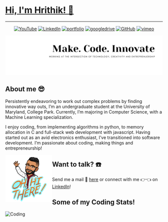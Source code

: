 # [Hi, I'm Hrithik! 👋 ](https://www.hrithikbansal.com)
---
<p align="center">
	<a href="https://www.youtube.com/user/MrHrithik7"><img src="https://img.shields.io/badge/YouTube--_.svg?color=515151&style=flat&logo=youtube" alt="YouTube"></a>
	<a href="https://www.linkedin.com/in/bansalhrithik07/"><img src="https://img.shields.io/badge/LinkedIn--_.svg?color=515151&style=flat&logo=linkedin" alt="LinkedIn"></a>
	<a href="https://hrithikbansal.com/"><img src="https://img.shields.io/badge/Portfolio--_.svg?color=515151&style=flat&logo=internet-archive" alt="portfolio"></a>
	<a href="https://github.com/lasnab/lasnab.github.io/blob/main/resume.pdf"><img src="https://img.shields.io/badge/Resume--_.svg?color=515151&style=flat&logo=google-drive" alt="googledrive"></a>
	<a href="https://github.com/lasnab"><img src="https://img.shields.io/badge/GitHub--_.svg?color=515151&style=flat&logo=github" alt="GitHub"></a>
	<a href="https://vimeo.com/bansalhrithik"><img src="https://img.shields.io/badge/Vimeo--_.svg?color=515151&style=flat&logo=vimeo" alt="vimeo"></a>
</p>

![BANNER](https://github.com/lasnab/lasnab/blob/master/img/banner.png)

## About me :sunglasses:
Persistently endeavoring to work out complex problems by finding innovative way outs, I’m an undergraduate student at the University of Maryland, College Park. Currently, I’m majoring in Computer Science, with a Machine Learning specialization. 

I enjoy coding, from implementing algorithms in python, to memory allocation in C and full-stack web development with javascript. Having started out as an avid electronics enthusiast, I’ve transitioned into software development. I’m passionate about coding, making things and entrepreneurship! 

<a href="https://hrithikbansal.com/"><img align="left" width="150" height="150" src="https://github.com/lasnab/lasnab/blob/master/img/hi.png?"></a>
## Want to talk? :phone:
Send me a mail :email: <a href="mailto:hrithikbansal70@gmail.com">here</a> or connect with me :point_right::point_left: on <a href="https://www.linkedin.com/in/bansalhrithik07/">LinkedIn</a>!


## Some of my Coding Stats!
![Coding](https://wakatime.com/share/@29aea669-cbee-443c-8bd3-2fc3f761f79c/a7bb28b7-f3ab-4bae-807d-ff9be0b7e5be.png)
